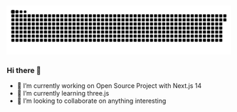 ![Contribution Snake](github-contribution-grid-snake.svg)

### Hi there 👋

- 🔭 I’m currently working on Open Source Project with Next.js 14
- 🌱 I’m currently learning three.js
- 👯 I’m looking to collaborate on anything interesting
